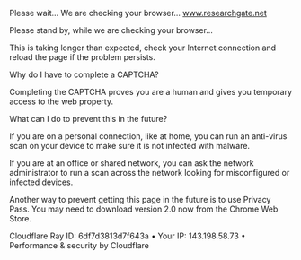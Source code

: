 Please wait...
We are checking your browser... www.researchgate.net
  

Please stand by, while we are checking your browser...

This is taking longer than expected, check your Internet connection and reload the page if the problem persists.

Why do I have to complete a CAPTCHA?

Completing the CAPTCHA proves you are a human and gives you temporary access to the web property.

What can I do to prevent this in the future?

If you are on a personal connection, like at home, you can run an anti-virus scan on your device to make sure it is not infected with malware.

If you are at an office or shared network, you can ask the network administrator to run a scan across the network looking for misconfigured or infected devices.

Another way to prevent getting this page in the future is to use Privacy Pass. You may need to download version 2.0 now from the Chrome Web Store.

Cloudflare Ray ID: 6df7d3813d7f643a • Your IP: 143.198.58.73 • Performance & security by Cloudflare
